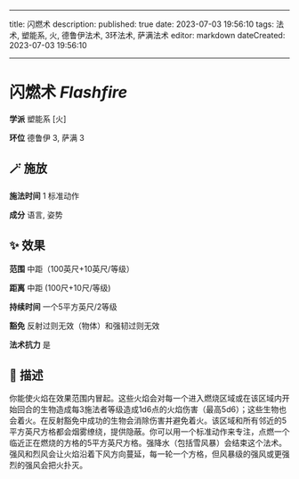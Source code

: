 
---
title: 闪燃术
description: 
published: true
date: 2023-07-03 19:56:10
tags: 法术, 塑能系, 火, 德鲁伊法术, 3环法术, 萨满法术
editor: markdown
dateCreated: 2023-07-03 19:56:10

---

# **闪燃术** *Flashfire*

**学派** 塑能系 \[火\] 

**环位** 德鲁伊 3, 萨满 3

## 🪄 施放

**施法时间** 1 标准动作

**成分** 语言, 姿势

## ✨ 效果  

**范围** 中距（100英尺+10英尺/等级）

**距离** 中距 (100尺+10尺/等级)  

**持续时间** 一个5平方英尺/2等级 

**豁免** 反射过则无效（物体）和强韧过则无效

**法术抗力** 是

## 📖 描述

你能使火焰在效果范围内冒起。这些火焰会对每一个进入燃烧区域或在该区域内开始回合的生物造成每3施法者等级造成1d6点的火焰伤害（最高5d6）；这些生物也会着火。在反射豁免中成功的生物会消除伤害并避免着火。该区域和所有邻近的5平方英尺方格都会烟雾缭绕，提供隐蔽。你可以用一个标准动作来专注，点燃一个临近正在燃烧的方格的5平方英尺方格。强降水（包括雪风暴）会结束这个法术。强风和烈风会让火焰沿着下风方向蔓延，每一轮一个方格，但风暴级的强风或更强烈的强风会把火扑灭。
    
